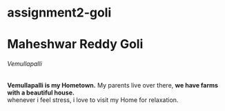 # assignment2-goli

# Maheshwar Reddy Goli

###### Vemullapalli

**Vemullapalli is my Hometown.** My parents live over there, **we have farms with a beautiful house.**<br>
whenever i feel stress, i love to visit my Home for relaxation.